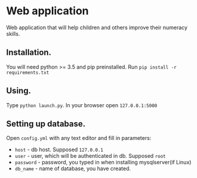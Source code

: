 # Web application
Web application that will help children and others improve their numeracy skills.
## Installation.
You will need python >= 3.5 and pip preinstalled.
Run `pip install -r requirements.txt`

## Using.
Type `python launch.py`.
In your browser open `127.0.0.1:5000`

## Setting up database.
Open `config.yml` with any text editor and fill in parameters:
- `host` - db host. Supposed `127.0.0.1`
- `user` - user, which will be authenticated in db. Supposed `root`
- `password` - password, you typed in when installing mysqlserver(if Linux)
- `db_name` - name of database, you have created.
